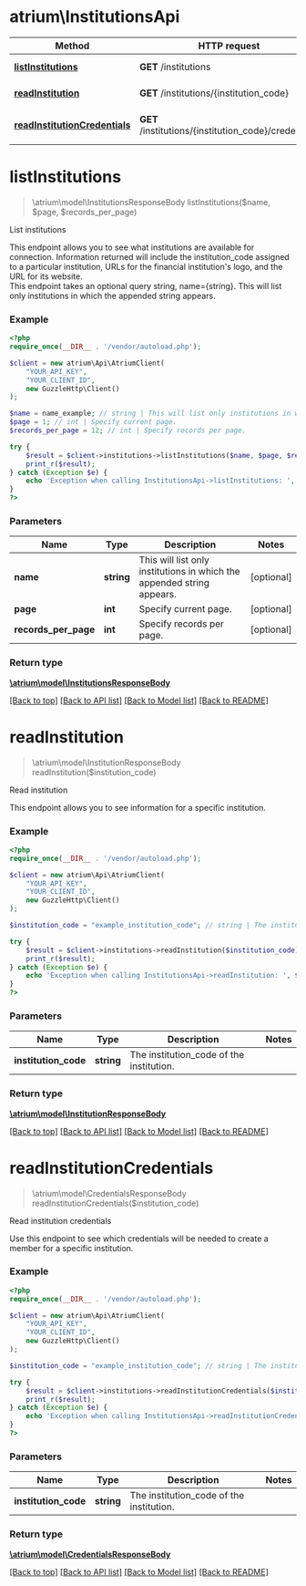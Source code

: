 # atrium\InstitutionsApi

Method | HTTP request | Description
------------- | ------------- | -------------
[**listInstitutions**](InstitutionsApi.md#listInstitutions) | **GET** /institutions | List institutions
[**readInstitution**](InstitutionsApi.md#readInstitution) | **GET** /institutions/{institution_code} | Read institution
[**readInstitutionCredentials**](InstitutionsApi.md#readInstitutionCredentials) | **GET** /institutions/{institution_code}/credentials | Read institution credentials


# **listInstitutions**
> \atrium\model\InstitutionsResponseBody listInstitutions($name, $page, $records_per_page)

List institutions

This endpoint allows you to see what institutions are available for connection. Information returned will include the institution_code assigned to a particular institution, URLs for the financial institution's logo, and the URL for its website.<br> This endpoint takes an optional query string, name={string}. This will list only institutions in which the appended string appears.

### Example
```php
<?php
require_once(__DIR__ . '/vendor/autoload.php');

$client = new atrium\Api\AtriumClient(
    "YOUR_API_KEY",
    "YOUR_CLIENT_ID",
    new GuzzleHttp\Client()
);

$name = name_example; // string | This will list only institutions in which the appended string appears.
$page = 1; // int | Specify current page.
$records_per_page = 12; // int | Specify records per page.

try {
    $result = $client->institutions->listInstitutions($name, $page, $records_per_page);
    print_r($result);
} catch (Exception $e) {
    echo 'Exception when calling InstitutionsApi->listInstitutions: ', $e->getMessage(), PHP_EOL;
}
?>
```

### Parameters

Name | Type | Description  | Notes
------------- | ------------- | ------------- | -------------
 **name** | **string**| This will list only institutions in which the appended string appears. | [optional]
 **page** | **int**| Specify current page. | [optional]
 **records_per_page** | **int**| Specify records per page. | [optional]

### Return type

[**\atrium\model\InstitutionsResponseBody**](../Model/InstitutionsResponseBody.md)

[[Back to top]](#) [[Back to API list]](../../README.md#documentation-for-api-endpoints) [[Back to Model list]](../../README.md#documentation-for-models) [[Back to README]](../../README.md)

# **readInstitution**
> \atrium\model\InstitutionResponseBody readInstitution($institution_code)

Read institution

This endpoint allows you to see information for a specific institution.

### Example
```php
<?php
require_once(__DIR__ . '/vendor/autoload.php');

$client = new atrium\Api\AtriumClient(
    "YOUR_API_KEY",
    "YOUR_CLIENT_ID",
    new GuzzleHttp\Client()
);

$institution_code = "example_institution_code"; // string | The institution_code of the institution.

try {
    $result = $client->institutions->readInstitution($institution_code);
    print_r($result);
} catch (Exception $e) {
    echo 'Exception when calling InstitutionsApi->readInstitution: ', $e->getMessage(), PHP_EOL;
}
?>
```

### Parameters

Name | Type | Description  | Notes
------------- | ------------- | ------------- | -------------
 **institution_code** | **string**| The institution_code of the institution. |

### Return type

[**\atrium\model\InstitutionResponseBody**](../Model/InstitutionResponseBody.md)

[[Back to top]](#) [[Back to API list]](../../README.md#documentation-for-api-endpoints) [[Back to Model list]](../../README.md#documentation-for-models) [[Back to README]](../../README.md)

# **readInstitutionCredentials**
> \atrium\model\CredentialsResponseBody readInstitutionCredentials($institution_code)

Read institution credentials

Use this endpoint to see which credentials will be needed to create a member for a specific institution.

### Example
```php
<?php
require_once(__DIR__ . '/vendor/autoload.php');

$client = new atrium\Api\AtriumClient(
    "YOUR_API_KEY",
    "YOUR_CLIENT_ID",
    new GuzzleHttp\Client()
);

$institution_code = "example_institution_code"; // string | The institution_code of the institution.

try {
    $result = $client->institutions->readInstitutionCredentials($institution_code);
    print_r($result);
} catch (Exception $e) {
    echo 'Exception when calling InstitutionsApi->readInstitutionCredentials: ', $e->getMessage(), PHP_EOL;
}
?>
```

### Parameters

Name | Type | Description  | Notes
------------- | ------------- | ------------- | -------------
 **institution_code** | **string**| The institution_code of the institution. |

### Return type

[**\atrium\model\CredentialsResponseBody**](../Model/CredentialsResponseBody.md)

[[Back to top]](#) [[Back to API list]](../../README.md#documentation-for-api-endpoints) [[Back to Model list]](../../README.md#documentation-for-models) [[Back to README]](../../README.md)

